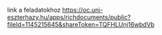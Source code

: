 link a feladatokhoz
https://oc.uni-eszterhazy.hu/apps/richdocuments/public?fileId=1145215645&shareToken=TQFHLUnj16wbdVb
